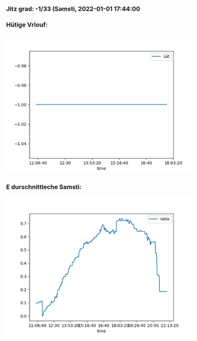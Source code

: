 ### Jitz grad: -1/33 (Samsti, 2022-01-01 17:44:00

### Hütige Vrlouf:
![Graph](Today.png)

### E durschnittleche Samsti:
![Graph](Samsti.png)